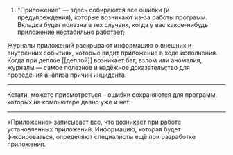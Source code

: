 1.  "Приложение" — здесь собираются все ошибки (и предупреждения), которые возникают из-за работы программ. Вкладка будет полезна в тех случаях, когда у вас какое-нибудь приложение нестабильно работает;


Журналы приложений раскрывают информацию о внешних и внутренних событиях, которые видит приложение в ходе исполнения. Когда при деплое [[деплой]] возникает баг, взлом или аномалия, журналы — самое полезное и надёжное доказательство для проведения анализа причин инцидента.

-----------
Кстати, можете присмотреться – ошибки сохраняются для программ, которых на компьютере давно уже и нет.

------

«Приложение» записывает все, что возникает при работе установленных приложений. Информацию, которая будет фиксироваться, определяют специалисты ещё при разработке приложения.

